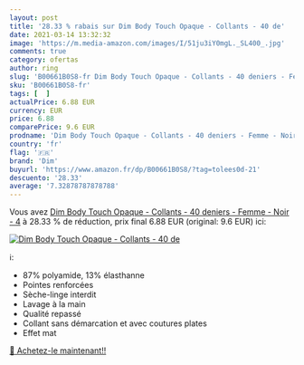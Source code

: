 ```yaml
---
layout: post
title: '28.33 % rabais sur Dim Body Touch Opaque - Collants - 40 de'
date: 2021-03-14 13:32:32
image: 'https://m.media-amazon.com/images/I/51ju3iY0mgL._SL400_.jpg'
comments: true
category: ofertas
author: ring
slug: 'B00661B0S8-fr Dim Body Touch Opaque - Collants - 40 deniers - Femme -...'
sku: 'B00661B0S8-fr'
tags: [  ]
actualPrice: 6.88 EUR
currency: EUR
price: 6.88
comparePrice: 9.6 EUR
prodname: 'Dim Body Touch Opaque - Collants - 40 deniers - Femme - Noir - 4'
country: 'fr'
flag: '🇫🇷'
brand: 'Dim'
buyurl: 'https://www.amazon.fr/dp/B00661B0S8/?tag=tolees0d-21'
descuento: '28.33'
average: '7.32878787878788'
---
```


Vous avez [Dim Body Touch Opaque - Collants - 40 deniers - Femme - Noir - 4](https://www.amazon.fr/dp/B00661B0S8/?tag=tolees0d-21)  à  28.33 % de réduction, prix final  6.88 EUR (original: 9.6 EUR) ici:

[![Dim Body Touch Opaque - Collants - 40 de](https://m.media-amazon.com/images/I/51ju3iY0mgL._SL400_.jpg)](https://www.amazon.fr/dp/B00661B0S8/?tag=tolees0d-21)

ℹ️:

- 87% polyamide, 13% élasthanne
- Pointes renforcées
- Sèche-linge interdit
- Lavage à la main
- Qualité repassé
- Collant sans démarcation et avec coutures plates
- Effet mat

[🛒 Achetez-le maintenant!!](https://www.amazon.fr/dp/B00661B0S8/?tag=tolees0d-21)
